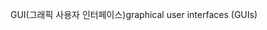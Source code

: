 <span data-ttu-id="ae136-101">GUI(그래픽 사용자 인터페이스)</span><span class="sxs-lookup"><span data-stu-id="ae136-101">graphical user interfaces (GUIs)</span></span>
